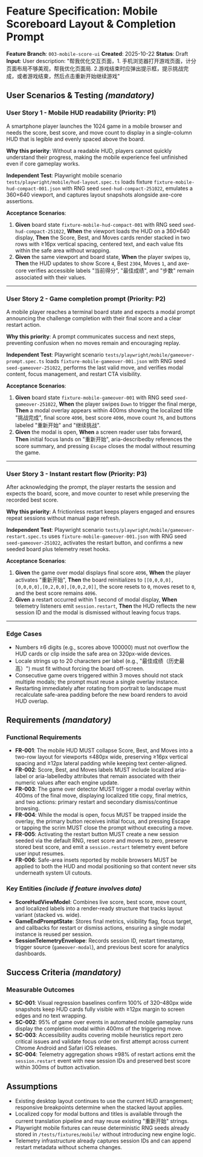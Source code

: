 # Feature Specification: Mobile Scoreboard Layout & Completion Prompt

**Feature Branch**: `003-mobile-score-ui`
**Created**: 2025-10-22
**Status**: Draft
**Input**: User description: "帮我优化交互页面，1. 手机浏览器打开游戏页面，计分页面布局不够美观，帮我优化页面局. 2.游戏结束时应弹出提示框，提示挑战完成，或者游戏结束，然后点击重新开始继续游戏"

## User Scenarios & Testing *(mandatory)*

### User Story 1 - Mobile HUD readability (Priority: P1)

A smartphone player launches the 1024 game in a mobile browser and needs the score, best score, and move count to display in a single-column HUD that is legible and evenly spaced above the board.

**Why this priority**: Without a readable HUD, players cannot quickly understand their progress, making the mobile experience feel unfinished even if core gameplay works.

**Independent Test**: Playwright mobile scenario `tests/playwright/mobile/hud-layout.spec.ts` loads fixture `fixture-mobile-hud-compact-001.json` with RNG seed `seed-hud-compact-251022`, emulates a 360×640 viewport, and captures layout snapshots alongside axe-core assertions.

**Acceptance Scenarios**:

1. **Given** board state `fixture-mobile-hud-compact-001` with RNG seed `seed-hud-compact-251022`, **When** the viewport loads the HUD on a 360×640 display, **Then** the Score, Best, and Moves cards render stacked in two rows with ≥16px vertical spacing, centered text, and each value fits within the safe area without wrapping.
2. **Given** the same viewport and board state, **When** the player swipes `Up`, **Then** the HUD updates to show Score `4`, Best `2304`, Moves `1`, and axe-core verifies accessible labels "当前得分", "最佳成绩", and "步数" remain associated with their values.

---

### User Story 2 - Game completion prompt (Priority: P2)

A mobile player reaches a terminal board state and expects a modal prompt announcing the challenge completion with their final score and a clear restart action.

**Why this priority**: A prompt communicates success and next steps, preventing confusion when no moves remain and encouraging replay.

**Independent Test**: Playwright scenario `tests/playwright/mobile/gameover-prompt.spec.ts` loads `fixture-mobile-gameover-001.json` with RNG seed `seed-gameover-251022`, performs the last valid move, and verifies modal content, focus management, and restart CTA visibility.

**Acceptance Scenarios**:

1. **Given** board state `fixture-mobile-gameover-001` with RNG seed `seed-gameover-251022`, **When** the player swipes `Down` to trigger the final merge, **Then** a modal overlay appears within 400ms showing the localized title "挑战完成", final score `4096`, best score `4096`, move count `76`, and buttons labeled "重新开始" and "继续挑战".
2. **Given** the modal is open, **When** a screen reader user tabs forward, **Then** initial focus lands on "重新开始", aria-describedby references the score summary, and pressing `Escape` closes the modal without resuming the game.

---

### User Story 3 - Instant restart flow (Priority: P3)

After acknowledging the prompt, the player restarts the session and expects the board, score, and move counter to reset while preserving the recorded best score.

**Why this priority**: A frictionless restart keeps players engaged and ensures repeat sessions without manual page refresh.

**Independent Test**: Playwright scenario `tests/playwright/mobile/gameover-restart.spec.ts` uses `fixture-mobile-gameover-001.json` with RNG seed `seed-gameover-251022`, activates the restart button, and confirms a new seeded board plus telemetry reset hooks.

**Acceptance Scenarios**:

1. **Given** the game over modal displays final score `4096`, **When** the player activates "重新开始", **Then** the board reinitializes to `[[0,0,0,0],[0,0,0,0],[0,2,0,0],[0,0,2,0]]`, the score resets to `0`, moves reset to `0`, and the best score remains `4096`.
2. **Given** a restart occurred within 1 second of modal display, **When** telemetry listeners emit `session.restart`, **Then** the HUD reflects the new session ID and the modal is dismissed without leaving focus traps.

---

### Edge Cases

- Numbers ≥6 digits (e.g., scores above 100000) must not overflow the HUD cards or clip inside the safe area on 320px-wide devices.
- Locale strings up to 20 characters per label (e.g., "最佳成绩（历史最高）") must fit without forcing the board off-screen.
- Consecutive game overs triggered within 3 moves should not stack multiple modals; the prompt must reuse a single overlay instance.
- Restarting immediately after rotating from portrait to landscape must recalculate safe-area padding before the new board renders to avoid HUD overlap.

## Requirements *(mandatory)*

### Functional Requirements

- **FR-001**: The mobile HUD MUST collapse Score, Best, and Moves into a two-row layout for viewports ≤480px wide, preserving ≥16px vertical spacing and ≥12px lateral padding while keeping text center-aligned.
- **FR-002**: Score, Best, and Moves labels MUST include localized aria-label or aria-labelledby attributes that remain associated with their numeric values after each engine update.
- **FR-003**: The game over detector MUST trigger a modal overlay within 400ms of the final move, displaying localized title copy, final metrics, and two actions: primary restart and secondary dismiss/continue browsing.
- **FR-004**: While the modal is open, focus MUST be trapped inside the overlay, the primary button receives initial focus, and pressing Escape or tapping the scrim MUST close the prompt without executing a move.
- **FR-005**: Activating the restart button MUST create a new session seeded via the default RNG, reset score and moves to zero, preserve stored best score, and emit a `session.restart` telemetry event before user input resumes.
- **FR-006**: Safe-area insets reported by mobile browsers MUST be applied to both the HUD and modal positioning so that content never sits underneath system UI cutouts.

### Key Entities *(include if feature involves data)*

- **ScoreHudViewModel**: Combines live score, best score, move count, and localized labels into a render-ready structure that tracks layout variant (stacked vs. wide).
- **GameEndPromptState**: Stores final metrics, visibility flag, focus target, and callbacks for restart or dismiss actions, ensuring a single modal instance is reused per session.
- **SessionTelemetryEnvelope**: Records session ID, restart timestamp, trigger source (`gameover-modal`), and previous best score for analytics dashboards.

## Success Criteria *(mandatory)*

### Measurable Outcomes

- **SC-001**: Visual regression baselines confirm 100% of 320–480px wide snapshots keep HUD cards fully visible with ≥12px margin to screen edges and no text wrapping.
- **SC-002**: 95% of game over events in automated mobile gameplay runs display the completion modal within 400ms of the triggering move.
- **SC-003**: Accessibility audits covering mobile heuristics report zero critical issues and validate focus order on first attempt across current Chrome Android and Safari iOS releases.
- **SC-004**: Telemetry aggregation shows ≥98% of restart actions emit the `session.restart` event with new session IDs and preserved best score within 300ms of button activation.

## Assumptions

- Existing desktop layout continues to use the current HUD arrangement; responsive breakpoints determine when the stacked layout applies.
- Localized copy for modal buttons and titles is available through the current translation pipeline and may reuse existing "重新开始" strings.
- Playwright mobile fixtures can reuse deterministic RNG seeds already stored in `/tests/fixtures/mobile/` without introducing new engine logic.
- Telemetry infrastructure already captures session IDs and can append restart metadata without schema changes.

